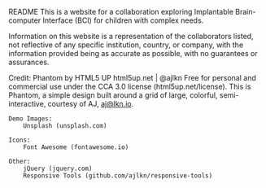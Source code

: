README
This is a website for a collaboration exploring 
Implantable Brain-computer Interface (BCI) for 
children with complex needs.

Information on this website is a representation 
of the collaborators listed, not reflective of
any specific institution, country, or company,
with the information provided being as accurate
as possible, with no guarantees or assurances.

Credit:
    Phantom by HTML5 UP
    html5up.net | @ajlkn
    Free for personal and commercial use under the CCA 3.0 license (html5up.net/license). This is Phantom, a simple design built around a grid of large, colorful, semi-interactive, courtesy of AJ, aj@lkn.io.

	Demo Images:
		Unsplash (unsplash.com)

	Icons:
		Font Awesome (fontawesome.io)

	Other:
		jQuery (jquery.com)
		Responsive Tools (github.com/ajlkn/responsive-tools)